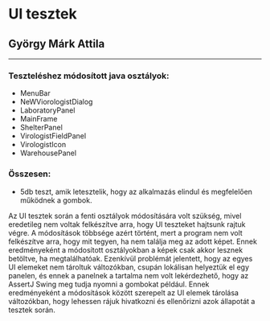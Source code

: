 # **UI tesztek**

## György Márk Attila

---

### Teszteléshez módosított java osztályok:
- MenuBar
- NeWViorologistDialog
- LaboratoryPanel
- MainFrame
- ShelterPanel
- VirologistFieldPanel
- VirologistIcon
- WarehousePanel

### Összesen:
- 5db teszt, amik letesztelik, hogy az alkalmazás elindul és megfelelően működnek a gombok.

Az UI tesztek során a fenti osztályok módosítására volt szükség, mivel eredetileg nem voltak felkészítve arra, hogy UI teszteket hajtsunk rajtuk végre. A módosítások többsége azért történt, mert a program nem volt felkészítve arra, hogy mit tegyen, ha nem találja meg az adott képet. Ennek eredményeként a módosított osztályokban a képek csak akkor lesznek betöltve, ha megtalálhatóak. Ezenkívül problémát jelentett, hogy az egyes UI elemeket nem tároltuk változókban, csupán lokálisan helyeztük el egy panelen, és ennek a panelnek a tartalma nem volt lekérdezhető, hogy az AssertJ Swing meg tudja nyomni a gombokat például. Ennek eredményeként a módosítások között szerepelt az UI elemek tárolása változókban, hogy lehessen rájuk hivatkozni és ellenőrizni azok állapotát a tesztek során.
